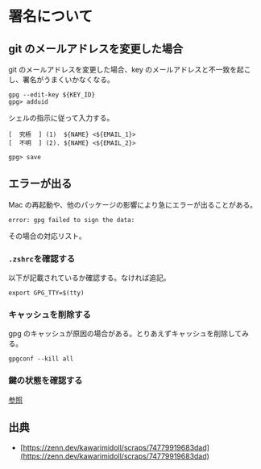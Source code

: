 # 署名について

## git のメールアドレスを変更した場合

git のメールアドレスを変更した場合、key のメールアドレスと不一致を起こし、署名がうまくいかなくなる。

```shell
gpg --edit-key ${KEY_ID}
gpg> adduid
```

シェルの指示に従って入力する。

```
[  究極  ] (1)  ${NAME} <${EMAIL_1}>
[  不明  ] (2). ${NAME} <${EMAIL_2}>
```

```shell
gpg> save
```

## エラーが出る

Mac の再起動や、他のパッケージの影響により急にエラーが出ることがある。

```log
error: gpg failed to sign the data:
```

その場合の対応リスト。

### `.zshrc`を確認する

以下が記載されているか確認する。なければ追記。

```shell
export GPG_TTY=$(tty)
```

### キャッシュを削除する

gpg のキャッシュが原因の場合がある。とりあえずキャッシュを削除してみる。

```shell
gpgconf --kill all
```

### 鍵の状態を確認する

[参照](https://zenn.dev/kawarimidoll/scraps/74779919683dad)

## 出典

- [https://zenn.dev/kawarimidoll/scraps/74779919683dad](https://zenn.dev/kawarimidoll/scraps/74779919683dad)
